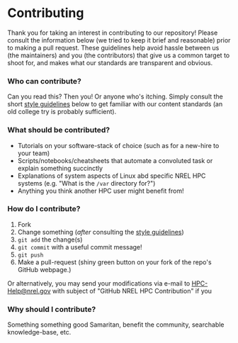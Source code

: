 # Contributing

Thank you for taking an interest in contributing to our repository! Please consult the information below (we tried to keep it brief and reasonable) prior to making a pull request. These guidelines help avoid hassle between us (the maintainers) and you (the contributors) that give us a common target to shoot for, and makes what our standards are transparent and obvious.

### Who can contribute?
Can you read this? Then you! Or anyone who's itching. Simply consult the short [style guidelines](##style-guidelines) below to get familiar with our content standards (an old college try is probably sufficient).

### What should be contributed?
* Tutorials on your software-stack of choice (such as for a new-hire to your team)
* Scripts/notebooks/cheatsheets that automate a convoluted task or explain something succinctly
* Explanations of system aspects of Linux abd specific NREL HPC systems (e.g. "What is the `/var` directory for?")
* Anything you think another HPC user might benefit from!

### How do I contribute?
1. Fork
2. Change something (_after_ consulting the [style guidelines](##style-guidelines))
3. `git add` the change(s)
4. `git commit` with a useful commit message!
5. `git push`
6. Make a pull-request (shiny green button on your fork of the repo's GitHub webpage.)

Or alternatively, you may send your modifications via e-mail to HPC-Help@nrel.gov with subject of "GitHub NREL HPC Contribution" if you 

### Why should I contribute?
Something something good Samaritan, benefit the community, searchable knowledge-base, etc. 